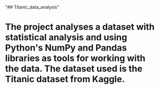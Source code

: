 "## Titanic_data_analysis"  


# The project analyses a dataset with statistical analysis and using Python's NumPy and Pandas libraries as tools for working with the data. The dataset used is the Titanic dataset from Kaggle.



 
